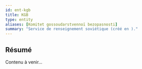 ```yaml
---
id: ent-kgb
title: KGB
type: entity
aliases: [Komitet gossoudarstvennoï bezopasnosti]
summary: "Service de renseignement soviétique (créé en )."
---
```


## Résumé
Contenu à venir…
